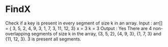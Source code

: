 # FindX
Check if a key is present in every segment of size k in an array.
Input : 
arr[] = { 3, 5, 2, 4, 9, 3, 1, 7, 3, 11, 12, 3} 
x = 3 
k = 3 
Output : Yes 
There are 4 non-overlapping segments of size k in the array, {3, 5, 2}, {4, 9, 3}, {1, 7, 3} and {11, 12, 3}. 3 is present all segments.
